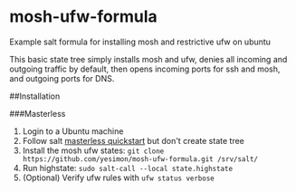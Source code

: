 # mosh-ufw-formula
Example salt formula for installing mosh and restrictive ufw on ubuntu

This basic state tree simply installs mosh and ufw, denies all incoming and outgoing traffic by default, then opens incoming ports for ssh and mosh, and outgoing ports for DNS.

##Installation

###Masterless

1. Login to a Ubuntu machine
2. Follow salt [masterless quickstart](http://docs.saltstack.com/en/latest/topics/tutorials/quickstart.html) but don't create state tree
3. Install the mosh ufw states:
  `git clone https://github.com/yesimon/mosh-ufw-formula.git /srv/salt/`
4. Run highstate: `sudo salt-call --local state.highstate`
5. (Optional) Verify ufw rules with `ufw status verbose`
